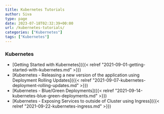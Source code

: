 ```yaml
---
title: Kubernetes Tutorials
author: Siva
type: page
date: 2023-07-18T02:32:39+00:00
url: /kubernetes-tutorials/
categories: ["Kubernetes"]
tags: ["Kubernetes"]
---
```


### Kubernetes
* [Getting Started with Kubernetes]({{< relref "2021-09-01-getting-started-with-kubernetes.md" >}})
* [Kubernetes - Releasing a new version of the application using Deployment Rolling Updates]({{< relref "2021-09-07-kubernetes-deployment-rolling-updates.md" >}})
* [Kubernetes - Blue/Green Deployments]({{< relref "2021-09-14-kubernetes-blue-green-deployments.md" >}})
* [Kubernetes - Exposing Services to outside of Cluster using Ingress]({{< relref "2021-09-22-kubernetes-ingress.md" >}})
